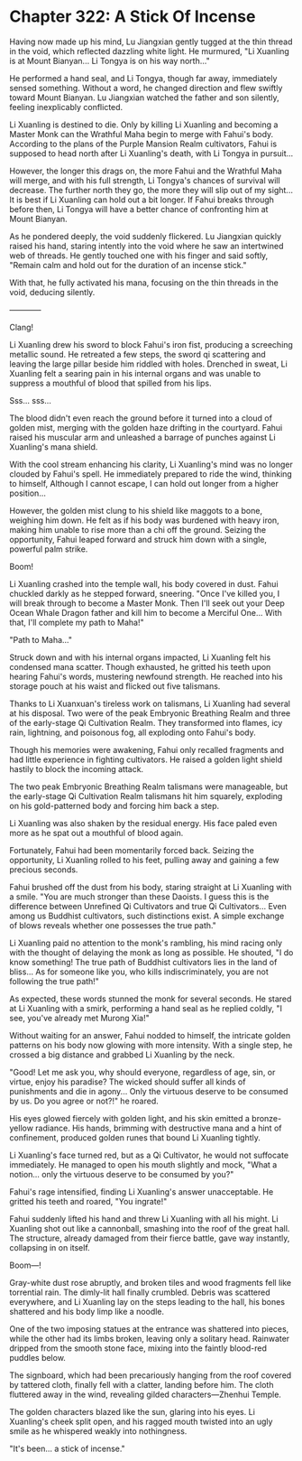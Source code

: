 # Chapter 322: A Stick Of Incense

Having now made up his mind, Lu Jiangxian gently tugged at the thin thread in the void, which reflected dazzling white light. He murmured, "Li Xuanling is at Mount Bianyan... Li Tongya is on his way north..."

He performed a hand seal, and Li Tongya, though far away, immediately sensed something. Without a word, he changed direction and flew swiftly toward Mount Bianyan. Lu Jiangxian watched the father and son silently, feeling inexplicably conflicted.

Li Xuanling is destined to die. Only by killing Li Xuanling and becoming a Master Monk can the Wrathful Maha begin to merge with Fahui's body. According to the plans of the Purple Mansion Realm cultivators, Fahui is supposed to head north after Li Xuanling's death, with Li Tongya in pursuit...

However, the longer this drags on, the more Fahui and the Wrathful Maha will merge, and with his full strength, Li Tongya's chances of survival will decrease. The further north they go, the more they will slip out of my sight... It is best if Li Xuanling can hold out a bit longer. If Fahui breaks through before then, Li Tongya will have a better chance of confronting him at Mount Bianyan.

As he pondered deeply, the void suddenly flickered. Lu Jiangxian quickly raised his hand, staring intently into the void where he saw an intertwined web of threads. He gently touched one with his finger and said softly, "Remain calm and hold out for the duration of an incense stick."

With that, he fully activated his mana, focusing on the thin threads in the void, deducing silently.

————

Clang!

Li Xuanling drew his sword to block Fahui's iron fist, producing a screeching metallic sound. He retreated a few steps, the sword qi scattering and leaving the large pillar beside him riddled with holes. Drenched in sweat, Li Xuanling felt a searing pain in his internal organs and was unable to suppress a mouthful of blood that spilled from his lips.

Sss... sss...

The blood didn't even reach the ground before it turned into a cloud of golden mist, merging with the golden haze drifting in the courtyard. Fahui raised his muscular arm and unleashed a barrage of punches against Li Xuanling's mana shield.

With the cool stream enhancing his clarity, Li Xuanling's mind was no longer clouded by Fahui's spell. He immediately prepared to ride the wind, thinking to himself, Although I cannot escape, I can hold out longer from a higher position...

However, the golden mist clung to his shield like maggots to a bone, weighing him down. He felt as if his body was burdened with heavy iron, making him unable to rise more than a chi off the ground. Seizing the opportunity, Fahui leaped forward and struck him down with a single, powerful palm strike.

Boom!

Li Xuanling crashed into the temple wall, his body covered in dust. Fahui chuckled darkly as he stepped forward, sneering. "Once I've killed you, I will break through to become a Master Monk. Then I'll seek out your Deep Ocean Whale Dragon father and kill him to become a Merciful One... With that, I'll complete my path to Maha!"

"Path to Maha..."

Struck down and with his internal organs impacted, Li Xuanling felt his condensed mana scatter. Though exhausted, he gritted his teeth upon hearing Fahui's words, mustering newfound strength. He reached into his storage pouch at his waist and flicked out five talismans.

Thanks to Li Xuanxuan's tireless work on talismans, Li Xuanling had several at his disposal. Two were of the peak Embryonic Breathing Realm and three of the early-stage Qi Cultivation Realm. They transformed into flames, icy rain, lightning, and poisonous fog, all exploding onto Fahui's body.

Though his memories were awakening, Fahui only recalled fragments and had little experience in fighting cultivators. He raised a golden light shield hastily to block the incoming attack.

The two peak Embryonic Breathing Realm talismans were manageable, but the early-stage Qi Cultivation Realm talismans hit him squarely, exploding on his gold-patterned body and forcing him back a step.

Li Xuanling was also shaken by the residual energy. His face paled even more as he spat out a mouthful of blood again.

Fortunately, Fahui had been momentarily forced back. Seizing the opportunity, Li Xuanling rolled to his feet, pulling away and gaining a few precious seconds.

Fahui brushed off the dust from his body, staring straight at Li Xuanling with a smile. "You are much stronger than these Daoists. I guess this is the difference between Unrefined Qi Cultivators and true Qi Cultivators... Even among us Buddhist cultivators, such distinctions exist. A simple exchange of blows reveals whether one possesses the true path."

Li Xuanling paid no attention to the monk's rambling, his mind racing only with the thought of delaying the monk as long as possible. He shouted, "I do know something! The true path of Buddhist cultivators lies in the land of bliss... As for someone like you, who kills indiscriminately, you are not following the true path!"

As expected, these words stunned the monk for several seconds. He stared at Li Xuanling with a smirk, performing a hand seal as he replied coldly, "I see, you've already met Murong Xia!"

Without waiting for an answer, Fahui nodded to himself, the intricate golden patterns on his body now glowing with more intensity. With a single step, he crossed a big distance and grabbed Li Xuanling by the neck.

"Good! Let me ask you, why should everyone, regardless of age, sin, or virtue, enjoy his paradise? The wicked should suffer all kinds of punishments and die in agony... Only the virtuous deserve to be consumed by us. Do you agree or not?!" he roared.

His eyes glowed fiercely with golden light, and his skin emitted a bronze-yellow radiance. His hands, brimming with destructive mana and a hint of confinement, produced golden runes that bound Li Xuanling tightly.

Li Xuanling's face turned red, but as a Qi Cultivator, he would not suffocate immediately. He managed to open his mouth slightly and mock, "What a notion... only the virtuous deserve to be consumed by you?"

Fahui's rage intensified, finding Li Xuanling's answer unacceptable. He gritted his teeth and roared, "You ingrate!"

Fahui suddenly lifted his hand and threw Li Xuanling with all his might. Li Xuanling shot out like a cannonball, smashing into the roof of the great hall. The structure, already damaged from their fierce battle, gave way instantly, collapsing in on itself.

Boom—!

Gray-white dust rose abruptly, and broken tiles and wood fragments fell like torrential rain. The dimly-lit hall finally crumbled. Debris was scattered everywhere, and Li Xuanling lay on the steps leading to the hall, his bones shattered and his body limp like a noodle.

One of the two imposing statues at the entrance was shattered into pieces, while the other had its limbs broken, leaving only a solitary head. Rainwater dripped from the smooth stone face, mixing into the faintly blood-red puddles below.

The signboard, which had been precariously hanging from the roof covered by tattered cloth, finally fell with a clatter, landing before him. The cloth fluttered away in the wind, revealing gilded characters—Zhenhui Temple.

The golden characters blazed like the sun, glaring into his eyes. Li Xuanling's cheek split open, and his ragged mouth twisted into an ugly smile as he whispered weakly into nothingness.

"It's been... a stick of incense."
